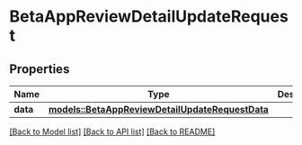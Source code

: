 # BetaAppReviewDetailUpdateRequest

## Properties

Name | Type | Description | Notes
------------ | ------------- | ------------- | -------------
**data** | [**models::BetaAppReviewDetailUpdateRequestData**](BetaAppReviewDetailUpdateRequest_data.md) |  | 

[[Back to Model list]](../README.md#documentation-for-models) [[Back to API list]](../README.md#documentation-for-api-endpoints) [[Back to README]](../README.md)


